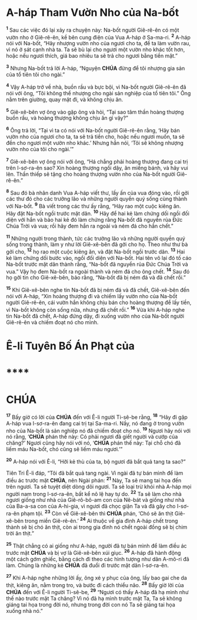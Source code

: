 # A-háp Tham Vườn Nho của Na-bốt

<sup><b>1</b></sup> Sau các việc đó lại xảy ra chuyện này: Na-bốt người Giê-rê-ên có một vườn nho ở Giê-rê-ên, kề bên cung điện của Vua A-háp ở Sa-ma-ri. <sup><b>2</b></sup> A-háp nói với Na-bốt, “Hãy nhượng vườn nho của ngươi cho ta, để ta làm vườn rau, vì nó ở sát cạnh nhà ta. Ta sẽ bù lại cho ngươi một vườn nho khác tốt hơn, hoặc nếu ngươi thích, giá bao nhiêu ta sẽ trả cho ngươi bằng tiền mặt.”

<sup><b>3</b></sup> Nhưng Na-bốt trả lời A-háp, “Nguyện **CHÚA** đừng để tôi nhượng gia sản của tổ tiên tôi cho ngài.”

<sup><b>4</b></sup> Vậy A-háp trở về nhà, buồn rầu và bực bội, vì Na-bốt người Giê-rê-ên đã nói với ông, “Tôi không thể nhượng cho ngài sản nghiệp của tổ tiên tôi.” Ông nằm trên giường, quay mặt đi, và không chịu ăn.

<sup><b>5</b></sup> Giê-xê-bên vợ ông vào gặp ông và hỏi, “Tại sao tâm thần hoàng thượng buồn rầu, và hoàng thượng không chịu ăn gì vậy?”

<sup><b>6</b></sup> Ông trả lời, “Tại vì ta có nói với Na-bốt người Giê-rê-ên rằng, ‘Hãy bán vườn nho của ngươi cho ta, ta sẽ trả tiền cho, hoặc nếu ngươi muốn, ta sẽ đền cho ngươi một vườn nho khác.’ Nhưng hắn nói, ‘Tôi sẽ không nhượng vườn nho của tôi cho ngài.’”

<sup><b>7</b></sup> Giê-xê-bên vợ ông nói với ông, “Há chẳng phải hoàng thượng đang cai trị trên I-sơ-ra-ên sao? Xin hoàng thượng ngồi dậy, ăn miếng bánh, và hãy vui lên. Thần thiếp sẽ tặng cho hoàng thượng vườn nho của Na-bốt người Giê-rê-ên.”

<sup><b>8</b></sup> Sau đó bà nhân danh Vua A-háp viết thư, lấy ấn của vua đóng vào, rồi gởi các thư đó cho các trưởng lão và những người quyền quý sống cùng thành với Na-bốt. <sup><b>9</b></sup> Bà viết trong các thư ấy rằng, “Hãy rao một cuộc kiêng ăn. Hãy đặt Na-bốt ngồi trước mặt dân. <sup><b>10</b></sup> Hãy để hai kẻ làm chứng dối ngồi đối diện với hắn và bảo hai kẻ đó làm chứng rằng Na-bốt đã nguyền rủa Đức Chúa Trời và vua; rồi hãy đem hắn ra ngoài và ném đá cho hắn chết.”

<sup><b>11</b></sup> Những người trong thành, tức các trưởng lão và những người quyền quý sống trong thành, làm y như lời Giê-xê-bên đã gởi cho họ. Theo như thư bà gởi cho, <sup><b>12</b></sup> họ rao một cuộc kiêng ăn, và đặt Na-bốt ngồi trước dân. <sup><b>13</b></sup> Hai kẻ làm chứng dối bước vào, ngồi đối diện với Na-bốt. Hai tên vô lại đó tố cáo Na-bốt trước mặt dân thành rằng, “Na-bốt đã nguyền rủa Đức Chúa Trời và vua.” Vậy họ đem Na-bốt ra ngoài thành và ném đá cho ông chết. <sup><b>14</b></sup> Sau đó họ gởi tin cho Giê-xê-bên, bảo rằng, “Na-bốt đã bị ném đá và đã chết rồi.”

<sup><b>15</b></sup> Khi Giê-xê-bên nghe tin Na-bốt đã bị ném đá và đã chết, Giê-xê-bên đến nói với A-háp, “Xin hoàng thượng đi và chiếm lấy vườn nho của Na-bốt người Giê-rê-ên, cái vườn hắn không chịu bán cho hoàng thượng để lấy tiền, vì Na-bốt không còn sống nữa, nhưng đã chết rồi.” <sup><b>16</b></sup> Vừa khi A-háp nghe tin Na-bốt đã chết, A-háp đứng dậy, đi xuống vườn nho của Na-bốt người Giê-rê-ên và chiếm đoạt nó cho mình.

# Ê-li Tuyên Bố Án Phạt của

# \*\*\*\*

# CHÚA

<sup><b>17</b></sup> Bấy giờ có lời của **CHÚA** đến với Ê-li người Ti-sê-be rằng, <sup><b>18</b></sup> “Hãy đi gặp A-háp vua I-sơ-ra-ên đang cai trị tại Sa-ma-ri. Nầy, nó đang ở trong vườn nho của Na-bốt là sản nghiệp nó đã chiếm đoạt cho nó. <sup><b>19</b></sup> Ngươi hãy nói với nó rằng, ‘**CHÚA** phán thế này: Có phải ngươi đã giết người và cướp của chăng?’ Ngươi cũng hãy nói với nó, ‘**CHÚA** phán thế này: Tại chỗ chó đã liếm máu Na-bốt, chó cũng sẽ liếm máu ngươi.’”

<sup><b>20</b></sup> A-háp nói với Ê-li, “Hỡi kẻ thù của ta, bộ ngươi đã bắt quả tang ta sao?”

Tiên Tri Ê-li đáp, “Tôi đã bắt quả tang ngài. Vì ngài đã tự bán mình để làm điều ác trước mặt **CHÚA**, nên Ngài phán: <sup><b>21</b></sup> Này, Ta sẽ mang tai họa đến trên ngươi. Ta sẽ tuyệt diệt dòng dõi ngươi. Ta sẽ loại trừ khỏi nhà A-háp mọi người nam trong I-sơ-ra-ên, bất kể nô lệ hay tự do. <sup><b>22</b></sup> Ta sẽ làm cho nhà ngươi giống như nhà của Giê-rô-bô-am con của Nê-bát và giống như nhà của Ba-a-sa con của A-hi-gia, vì ngươi đã chọc giận Ta và đã gây cho I-sơ-ra-ên phạm tội. <sup><b>23</b></sup> Còn về Giê-xê-bên thì **CHÚA** phán, ‘Chó sẽ ăn thịt Giê-xê-bên trong miền Giê-rê-ên.’ <sup><b>24</b></sup> Ai thuộc về gia đình A-háp chết trong thành sẽ bị chó ăn thịt, còn ai trong gia đình nó chết ngoài đồng sẽ bị chim trời ăn thịt.”

<sup><b>25</b></sup> Thật chẳng có ai giống như A-háp, người đã tự bán mình để làm điều ác trước mặt **CHÚA** và bị vợ là Giê-xê-bên xúi giục. <sup><b>26</b></sup> A-háp đã hành động một cách gớm ghiếc, bằng cách đi theo các hình tượng như dân A-mô-ri đã làm. Chúng là những kẻ **CHÚA** đã đuổi đi trước mặt dân I-sơ-ra-ên.

<sup><b>27</b></sup> Khi A-háp nghe những lời ấy, ông xé y phục của ông, lấy bao gai che da thịt, kiêng ăn, nằm trong tro, và bước đi cách thiểu não. <sup><b>28</b></sup> Bấy giờ lời của **CHÚA** đến với Ê-li người Ti-sê-be, <sup><b>29</b></sup> “Ngươi có thấy A-háp đã hạ mình như thế nào trước mặt Ta chăng? Vì nó đã hạ mình trước mặt Ta, Ta sẽ không giáng tai họa trong đời nó, nhưng trong đời con nó Ta sẽ giáng tai họa xuống nhà nó.”
